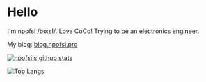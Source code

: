# Hello

I'm npofsi /bo:sI/.
Love CoCo!
Trying to be an electronics engineer.

My blog: [blog.npofsi.pro](https://blog.npofsi.pro/)

[![npofsi's github stats](https://github-readme-stats.vercel.app/api?username=npofsi)](https://github.com/anuraghazra/github-readme-stats)

[![Top Langs](https://github-readme-stats.vercel.app/api/top-langs/?username=npofsi&layout=compact)](https://github.com/anuraghazra/github-readme-stats)

<!--
**npofsi/npofsi** is a ✨ _special_ ✨ repository because its `README.md` (this file) appears on your GitHub profile.

Here are some ideas to get you started:

- 🔭 I’m currently working on ...
- 🌱 I’m currently learning ...
- 👯 I’m looking to collaborate on ...
- 🤔 I’m looking for help with ...
- 💬 Ask me about ...
- 📫 How to reach me: ...
- 😄 Pronouns: ...
- ⚡ Fun fact: ...
-->
